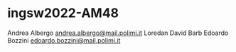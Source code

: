 # ingsw2022-AM48

Andrea Albergo andrea.albergo@mail.polimi.it
Loredan David Barb 
Edoardo Bozzini edoardo.bozzini@mail.polimi.it
